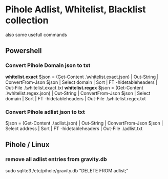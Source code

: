 # Pihole Adlist, Whitelist, Blacklist collection
also some usefull commands


## Powershell
### Convert Pihole Domain json to txt
**whitelist.exact**
$json = (Get-Content .\whitelist.exact.json) | Out-String | ConvertFrom-Json
$json | Select domain | Sort | FT -hidetableheaders | Out-File .\whitelist.exact.txt
**whitelist.regex**
$json = (Get-Content .\whitelist.regex.json) | Out-String | ConvertFrom-Json
$json | Select domain | Sort | FT -hidetableheaders | Out-File .\whitelist.regex.txt

### Convert Pihole adlist json to txt
$json = (Get-Content .\adlist.json) | Out-String | ConvertFrom-Json
$json | Select address | Sort | FT -hidetableheaders | Out-File .\adlist.txt

## Pihole / Linux
### remove all adlist entries from gravity.db
sudo sqlite3 /etc/pihole/gravity.db "DELETE FROM adlist;"
